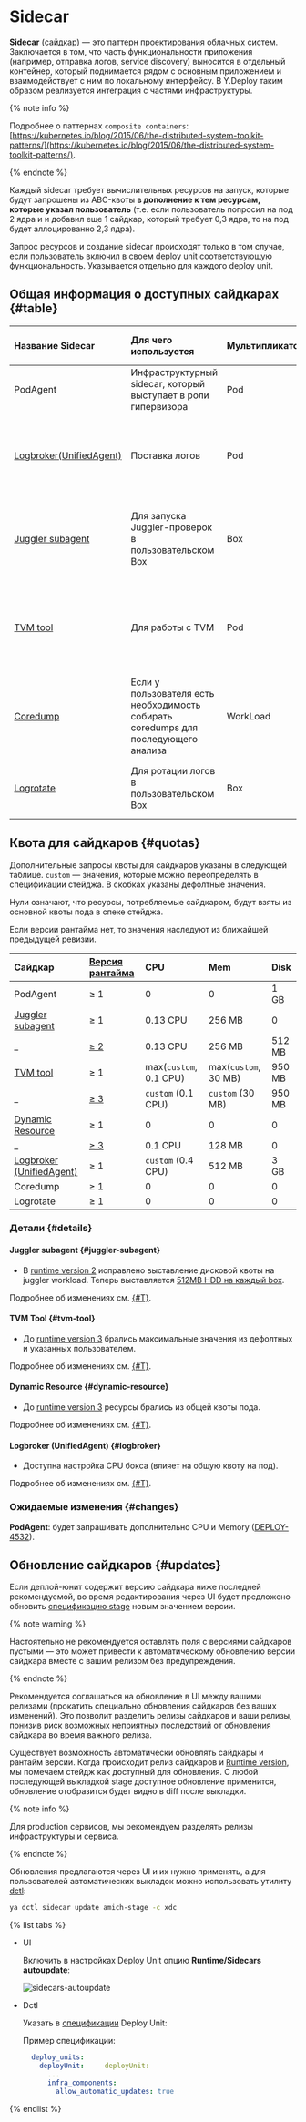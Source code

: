 # Sidecar

**Sidecar** (сайдкар) — это паттерн проектирования облачных систем. Заключается в том, что часть функциональности приложения (например, отправка логов, service discovery) выносится в отдельный контейнер, который поднимается рядом с основным приложением и взаимодействует с ним по локальному интерфейсу. В Y.Deploy таким образом реализуется интеграция с частями инфраструктуры.

{% note info %}

Подробнее о паттернах `composite containers`: [https://kubernetes.io/blog/2015/06/the-distributed-system-toolkit-patterns/](https://kubernetes.io/blog/2015/06/the-distributed-system-toolkit-patterns/).

{% endnote %}

Каждый sidecar требует вычислительных ресурсов на запуск, которые будут запрошены из ABC-квоты **в дополнение к тем ресурсам, которые указал пользователь** (т.е. если пользователь попросил на под 2 ядра и и добавил еще 1 сайдкар, который требует 0,3 ядра, то на под будет аллоцированно 2,3 ядра).

Запрос ресурсов и создание sidecar происходят только в том случае, если пользователь включил в своем deploy unit соответствующую функциональность. Указывается отдельно для каждого deploy unit.

## Общая информация о доступных сайдкарах {#table}

Название Sidecar | Для чего используется | Мультипликатор | В каких случаях добавляется
:--- | :--- | :--- | :---
PodAgent | Инфраструктурный sidecar, который выступает в роли гипервизора | Pod | Всегда
[Logbroker(UnifiedAgent)](logs/logs.md) | Поставка логов | Pod | Если пользователь включил поставку логов для подов данного Deploy Unit
[Juggler subagent](jugglersubagent.md)  | Для запуска Juggler-проверок в пользовательском Box | Box | Если пользователю требуется запустить Juggler subagent в в данном Box
[TVM tool](tvmtool.md)                 | Для работы с TVM | Pod | Если требуется обеспечить взаимодействие между сервисами с использованием механизмов TVM
[Coredump](coredump.md)                 | Если у пользователя есть необходимость собирать coredumps для последующего анализа | WorkLoad | Если пользователь включил агрегацию coredumps
[Logrotate](logrotate.md)               | Для ротации логов в пользовательском Box | Box | Если пользователь включил ротирование логов

## Квота для сайдкаров {#quotas}

Дополнительные запросы квоты для сайдкаров указаны в следующей таблице. `custom` — значения, которые можно переопределять в спецификации стейджа. В скобках указаны дефолтные значения.

Нули означают, что ресурсы, потребляемые сайдкаром, будут взяты из основной квоты пода в спеке стейджа.

Если версии рантайма нет, то значения наследуют из ближайшей предыдущей ревизии.

Сайдкар                                        | [Версия рантайма](../../../reference/patchers-revision.md) | CPU | Mem | Disk
:---                                           | :--- | :--- | :--- | :---
PodAgent                                       | ≥ 1 | 0 | 0 | 1 GB
[Juggler subagent](#juggler-subagent)          | ≥ 1 | 0.13 CPU | 256 MB | 0
_                                              | [≥ 2](../../../reference/patchers-revision.md#runtime-version-2) | 0.13 CPU | 256 MB | 512 MB
[TVM tool](#tvm-tool)                          | ≥ 1 | max(`custom`, 0.1 CPU) | max(`custom`, 30 MB) | 950 MB
_                                              | [≥ 3](../../../reference/patchers-revision.md#runtime-version-3) | `custom` (0.1 CPU)  | `custom` (30 MB) | 950 MB
[Dynamic Resource](#dynamic-resource)          | ≥ 1 | 0 | 0 | 0
_                                              | [≥ 3](../../../reference/patchers-revision.md#runtime-version-3) | 0.1 CPU | 128 MB | 0
[Logbroker (UnifiedAgent)](#logbroker)         | ≥ 1 | `custom` (0.4 CPU) | 512 MB | 3 GB
Coredump                                       | ≥ 1 | 0 | 0 | 0
Logrotate                                      | ≥ 1 | 0 | 0 | 0

### Детали {#details}

#### Juggler subagent {#juggler-subagent}

* В [runtime version 2](../../../reference/patchers-revision.md#fix-runtime-version-2) исправлено выставление дисковой квоты на juggler workload. Теперь выставляется [512MB HDD на каждый box](../concepts/pod/sidecars/sidecars#quotas).

Подробнее об изменениях см. [{#T}](jugglersubagent.md).

#### TVM Tool {#tvm-tool}

* До [runtime version 3](../../../reference/patchers-revision.md#new-runtime-version-3) брались максимальные значения из дефолтных и указанных пользователем.

Подробнее об изменениях см. [{#T}](tvmtool.md).

#### Dynamic Resource {#dynamic-resource}

* До [runtime version 3](../../../reference/patchers-revision.md#new-runtime-version-3) ресурсы брались из общей квоты пода.

Подробнее об изменениях см. [{#T}](../../dynamic-resources.md).

#### Logbroker (UnifiedAgent) {#logbroker}

* Доступна настройка CPU бокса (влияет на общую квоту на под).

Подробнее об изменениях см. [{#T}](logs/logs.md).

### Ожидаемые изменения {#changes}

**PodAgent**: будет запрашивать дополнительно CPU и Memory ([DEPLOY-4532](https://st.yandex-team.ru/DEPLOY-4532)).

## Обновление сайдкаров {#updates}

Если деплой-юнит содержит версию сайдкара ниже последней рекомендуемой, во время редактирования через UI будет предложено обновить [спецификацию stage](https://a.yandex-team.ru/arc/trunk/arcadia/yp/yp_proto/yp/client/api/proto/stage.proto?rev=r8380085#L212-216) новым значением версии.

{% note warning %}

Настоятельно не рекомендуется оставлять поля с версиями сайдкаров пустыми — это может привести к автоматическому обновлению версии сайдкара вместе с вашим релизом без предупреждения.

{% endnote %}

Рекомендуется соглашаться на обновление в UI между вашими релизами (прокатить специально обновления сайдкаров без ваших изменений).
Это позволит разделить релизы сайдкаров и ваши релизы, понизив риск возможных неприятных последствий от обновления сайдкара во время важного релиза.

Существует возможность автоматически обновлять сайдкары и рантайм версии. Когда происходит релиз сайдкаров и [Runtime version](../../../reference/patchers-revision.md), мы помечаем стейдж как доступный для обновления. С любой последующей выкладкой stage доступное обновление применится, обновление отобразится будет видно в diff после выкладки.

{% note info %}

Для production сервисов, мы рекомендуем разделять релизы инфраструктуры и сервиса.

{% endnote %}

Обновления предлагаются через UI и их нужно применять, а для пользователей автоматических выкладок можно использовать утилиту [dctl](../../../reference/tools/dctl.md):

```bash
ya dctl sidecar update amich-stage -c xdc
```

{% list tabs %}

- UI

  Включить в настройках Deploy Unit опцию **Runtime/Sidecars autoupdate**:

    ![sidecars-autoupdate](../../../_assets/concepts/sidecars-autoupdate.png)

- Dctl

  Указать в [спецификации](https://a.yandex-team.ru/arc_vcs/yp/yp_proto/yp/client/api/proto/stage.proto?rev=9709368976789150745deccc5fac0cc79f560ea9#L240) Deploy Unit:
  
    Пример спецификации:
    
    ```yaml
      deploy_units:
        deployUnit:	    deployUnit:
          ...
          infra_components:
            allow_automatic_updates: true
    ```

{% endlist %}
